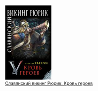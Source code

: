 ![](Славянский%20викинг%20Рюрик.%20Кровь%20героев.jpg)  
[Славянский викинг Рюрик. Кровь героев](Славянский%20викинг%20Рюрик.%20Кровь%20героев.md)

